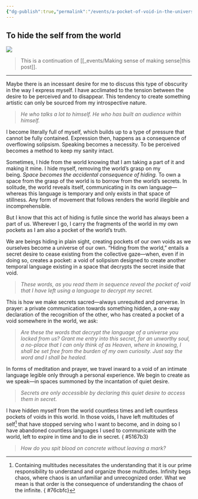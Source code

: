```yaml
---
{"dg-publish":true,"permalink":"/events/a-pocket-of-void-in-the-universe/","noteIcon":"","created":"2023-06-07"}
---
```


## To hide the self from the world

![](https://substackcdn.com/image/fetch/w_5760,c_limit,f_auto,q_auto:good,fl_progressive:steep/https%3A%2F%2Fsubstack-post-media.s3.amazonaws.com%2Fpublic%2Fimages%2F7777a7a0-a404-4ed8-9f89-ccd390c40bbb_1920x533.png)

> This is a continuation of [[_events/Making sense of making sense\|this post]].

---

Maybe there is an incessant desire for me to discuss this type of obscurity in the way I express myself. I have acclimated to the tension between the desire to be perceived and to disappear. This tendency to create something artistic can only be sourced from my introspective nature.

>_He who talks a lot to himself._ _He who has built an audience within himself._

I become literally full of myself, which builds up to a type of pressure that cannot be fully contained. Expression then, happens as a consequence of overflowing solipsism. Speaking becomes a necessity. To be perceived becomes a method to keep my sanity intact.

Sometimes, I hide from the world knowing that I am taking a part of it and making it mine. I hide myself, removing the world’s grasp on my being. _Space becomes the accidental consequence of hiding._ To own a space from the grasp of the world is to borrow from the world’s secrets. In solitude, the world reveals itself, communicating in its own language—whereas this language is temporary and only exists in that space of stillness. Any form of movement that follows renders the world illegible and incomprehensible.

But I know that this act of hiding is futile since the world has always been a part of us. Wherever I go, I carry the fragments of the world in my own pockets as I am also a pocket of the world’s truth.

We are beings hiding in plain sight, creating pockets of our own voids as we ourselves become a universe of our own. “Hiding from the world,” entails a secret desire to cease existing from the collective gaze—when, even if in doing so, creates a pocket: a void of solipsism designed to create another temporal language existing in a space that decrypts the secret inside that void.

> _These words, as you read them in sequence reveal the pocket of void that I have left using a language to decrypt my secret._

This is how we make secrets sacred—always unrequited and perverse. In prayer: a private communication towards something hidden, a one-way declaration of the recognition of the other, who has created a pocket of a void somewhere in the world, we ask:

> _Are these the words that decrypt the language of a universe you locked from us? Grant me entry into this secret, for an unworthy soul, a no-place that I can only think of as Heaven, where in knowing, I shall be set free from the burden of my own curiosity. Just say the word and I shall be healed._

In forms of meditation and prayer, we travel inward to a void of an intimate language legible only through a personal experience. We begin to create as we speak—in spaces summoned by the incantation of quiet desire.

>_Secrets are only accessible by declaring this quiet desire to access them in secret._

I have hidden myself from the world countless times and left countless pockets of voids in this world. In those voids, I have left multitudes of self[^1] that have stopped serving who I want to become, and in doing so I have abandoned countless languages I used to communicate with the world, left to expire in time and to die in secret.
{ #5167b3}


>_How do you spit blood on concrete without leaving a mark?_

[^1]: Containing multitudes necessitates the understanding that it is our prime responsibility to understand and organize those multitudes. Infinity begs chaos, where chaos is an unfamiliar and unrecognized order. What we mean is that order is the consequence of understanding the chaos of the infinite.
{ #76cbfc}

